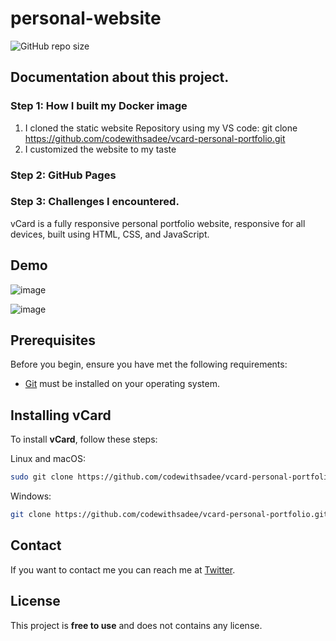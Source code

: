 # personal-website
![GitHub repo size](https://img.shields.io/github/repo-size/codewithsadee/vcard-personal-portfolio)

## Documentation about this project. 

### Step 1: How I built my Docker image

1. I cloned the static website Repository using my VS code: git clone https://github.com/codewithsadee/vcard-personal-portfolio.git
2. I customized the website to my taste


### Step 2: GitHub Pages


### Step 3: Challenges I encountered.



vCard is a fully responsive personal portfolio website, responsive for all devices, built using HTML, CSS, and JavaScript.

## Demo

![image](https://github.com/user-attachments/assets/9daefc8a-4d46-42c9-8c1e-acb039f26d23)

![image](https://github.com/user-attachments/assets/830183f9-8cf9-464c-bfa1-46291035aea7)


## Prerequisites

Before you begin, ensure you have met the following requirements:

* [Git](https://git-scm.com/downloads "Download Git") must be installed on your operating system.

## Installing vCard

To install **vCard**, follow these steps:

Linux and macOS:

```bash
sudo git clone https://github.com/codewithsadee/vcard-personal-portfolio.git
```

Windows:

```bash
git clone https://github.com/codewithsadee/vcard-personal-portfolio.git
```

## Contact

If you want to contact me you can reach me at [Twitter](https://www.x.com/MaryCybSec).

## License

This project is **free to use** and does not contains any license.

